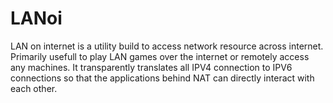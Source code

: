 # LANoi
LAN on internet is a utility build to access network resource across internet. Primarily usefull to play LAN games over the internet or remotely access any machines. It transparently translates all IPV4 connection to IPV6 connections so that the applications behind NAT can directly interact with each other.

